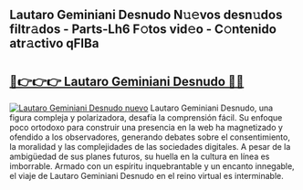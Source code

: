 ## Lautaro Geminiani Desnudo N𝚞𝚎vos desn𝚞dos filtr𝚊dos - Parts-Lh6 F𝚘tos vid𝚎o - C𝚘ntenido atr𝚊ctivo qFIBa

# <h2><a href="http://mb9eiu.tromn.icu/?c=Lautaro+Geminiani+Desnudo">🔗👉👉👉 Lautaro Geminiani Desnudo 🔗🔗</a></h2>

[![Lautaro Geminiani Desnudo nuevo](https://i.imgur.com/pEAQMta.gif)](http://mb9eiu.tromn.icu/?c=Lautaro+Geminiani+Desnudo)
Lautaro Geminiani Desnudo, una figura compleja y polarizadora, desafía la comprensión fácil. Su enfoque poco ortodoxo para construir una presencia en la web ha magnetizado y ofendido a los observadores, generando debates sobre el consentimiento, la moralidad y las complejidades de las sociedades digitales. A pesar de la ambigüedad de sus planes futuros, su huella en la cultura en línea es imborrable. Armado con un espíritu inquebrantable y un encanto innegable, el viaje de Lautaro Geminiani Desnudo en el reino virtual es interminable.
